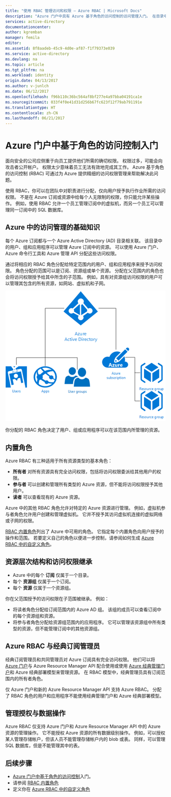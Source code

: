 ```yaml
---
title: "使用 RBAC 管理访问和权限 — Azure RBAC | Microsoft Docs"
description: "Azure 门户中具有 Azure 基于角色的访问控制的访问管理入门。 在目录中使用角色分配来分配权限。"
services: active-directory
documentationcenter: 
author: kgremban
manager: femila
editor: 
ms.assetid: 8f8aadeb-45c9-4d0e-af87-f1f79373e039
ms.service: active-directory
ms.devlang: na
ms.topic: article
ms.tgt_pltfrm: na
ms.workload: identity
origin.date: 04/13/2017
ms.author: v-junlch
ms.date: 06/12/2017
ms.openlocfilehash: f96b110c36bc564af8bf277e4a97bba04191ca1e
ms.sourcegitcommit: 033f4f0e41d31d256b67fc623f12f79ab791191e
ms.translationtype: HT
ms.contentlocale: zh-CN
ms.lasthandoff: 06/21/2017
---
```

# <a name="get-started-with-role-based-access-control-in-the-azure-portal"></a>Azure 门户中基于角色的访问控制入门
面向安全的公司应侧重于向员工提供他们所需的确切权限。 权限过多，可能会向攻击者公开帐户。 权限太少意味着员工无法有效地完成其工作。 Azure 基于角色的访问控制 (RBAC) 可通过为 Azure 提供精细的访问权限管理来帮助解决此问题。

使用 RBAC，你可以在团队中对职责进行分配，仅向用户授予执行作业所需的访问权限。 不是在 Azure 订阅或资源中给每个人无限制的权限，你只能允许某些操作。 例如，使用 RBAC 允许一个员工管理订阅中的虚拟机，而另一个员工可以管理同一订阅中的 SQL 数据库。

## <a name="basics-of-access-management-in-azure"></a>Azure 中的访问管理的基础知识
每个 Azure 订阅都与一个 Azure Active Directory (AD) 目录相关联。 该目录中的用户、组和应用程序可以管理 Azure 订阅中的资源。 可以使用 Azure 门户、Azure 命令行工具和 Azure 管理 API 分配这些访问权限。

通过将相应的 RBAC 角色分配给特定范围内的用户、组和应用程序来授予访问权限。 角色分配的范围可以是订阅、资源组或单个资源。 分配在父范围内的角色也会将访问权限授予给其中所含的子范围。 例如，具有对资源组访问权限的用户可以管理其包含的所有资源，如网站、虚拟机和子网。

![Azure Active Directory 元素之间的关系 - 关系图](./media/role-based-access-control-what-is/rbac_aad.png)

你分配的 RBAC 角色决定了用户、组或应用程序可以在该范围内所管理的资源。

## <a name="built-in-roles"></a>内置角色
Azure RBAC 有三种适用于所有资源类型的基本角色：

- **所有者** 对所有资源具有完全访问权限，包括将访问权限委派给其他用户的权限。
- **参与者** 可以创建和管理所有类型的 Azure 资源，但不能将访问权限授予其他用户。
- **读者** 可以查看现有的 Azure 资源。

Azure 中的其他 RBAC 角色允许对特定的 Azure 资源进行管理。 例如，虚拟机参与者角色允许用户创建和管理虚拟机。 它并不授予其访问虚拟机连接的虚拟网络或子网的权限。 

[RBAC 内置角色](role-based-access-built-in-roles.md)列出了 Azure 中可用的角色。 它指定每个内置角色向用户授予的操作和范围。 若要定义自己的角色以便进一步控制，请参阅如何生成 [Azure RBAC 中的自定义角色](role-based-access-control-custom-roles.md)。

## <a name="resource-hierarchy-and-access-inheritance"></a>资源层次结构和访问权限继承
- Azure 中的每个 **订阅** 仅属于一个目录。
- 每个 **资源组** 仅属于一个订阅。
- 每个 **资源** 仅属于一个资源组。

你在父范围授予的访问权限在子范围被继承。 例如：

- 将读者角色分配给订阅范围内的 Azure AD 组。 该组的成员可以查看订阅中的每个资源组和资源。
- 将参与者角色分配给资源组范围内的应用程序。 它可以管理该资源组中所有类型的资源，但不能管理订阅中的其他资源组。

## <a name="azure-rbac-vs-classic-subscription-administrators"></a>Azure RBAC 与经典订阅管理员
经典订阅管理员和共同管理员对 Azure 订阅具有完全访问权限。 他们可以将 [Azure 门户](https://portal.azure.cn)与 Azure Resource Manager API 配合使用或使用 [Azure 经典管理门户](https://manage.windowsazure.cn)和 Azure 经典部署模型来管理资源。 在 RBAC 模型中，经典管理员具有订阅范围内的所有者角色。

仅 Azure 门户和新的 Azure Resource Manager API 支持 Azure RBAC。 分配了 RBAC 角色的用户和应用程序不能使用经典管理门户和 Azure 经典部署模型。

## <a name="authorization-for-management-vs-data-operations"></a>管理授权与数据操作
Azure RBAC 仅支持 Azure 门户和 Azure Resource Manager API 中的 Azure 资源的管理操作。 它不能授权 Azure 资源的所有数据级别操作。 例如，可以授权某人管理存储帐户，但该人员不能管理存储帐户内的 blob 或表。 同样，可以管理SQL 数据库，但是不能管理其中的表。

## <a name="next-steps"></a>后续步骤
- [Azure 门户中基于角色的访问控制](role-based-access-control-configure.md)入门。
- 请参阅 [RBAC 内置角色](role-based-access-built-in-roles.md)
- 定义你在 [Azure RBAC 中的自定义角色](role-based-access-control-custom-roles.md)

